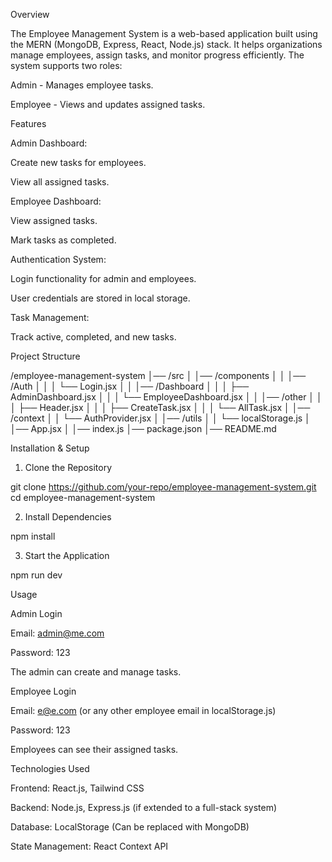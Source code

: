 Overview

The Employee Management System is a web-based application built using the MERN (MongoDB, Express, React, Node.js) stack. It helps organizations manage employees, assign tasks, and monitor progress efficiently. The system supports two roles:

Admin - Manages employee tasks.

Employee - Views and updates assigned tasks.

Features

Admin Dashboard:

Create new tasks for employees.

View all assigned tasks.

Employee Dashboard:

View assigned tasks.

Mark tasks as completed.

Authentication System:

Login functionality for admin and employees.

User credentials are stored in local storage.

Task Management:

Track active, completed, and new tasks.

Project Structure

/employee-management-system
│── /src
│   │── /components
│   │   │── /Auth
│   │   │   └── Login.jsx
│   │   │── /Dashboard
│   │   │   ├── AdminDashboard.jsx
│   │   │   └── EmployeeDashboard.jsx
│   │   │── /other
│   │   │   ├── Header.jsx
│   │   │   ├── CreateTask.jsx
│   │   │   └── AllTask.jsx
│   │── /context
│   │   └── AuthProvider.jsx
│   │── /utils
│   │   └── localStorage.js
│   │── App.jsx
│   │── index.js
│── package.json
│── README.md

Installation & Setup

1. Clone the Repository

git clone https://github.com/your-repo/employee-management-system.git
cd employee-management-system

2. Install Dependencies

npm install

3. Start the Application

npm run dev

Usage

Admin Login

Email: admin@me.com

Password: 123

The admin can create and manage tasks.

Employee Login

Email: e@e.com (or any other employee email in localStorage.js)

Password: 123

Employees can see their assigned tasks.

Technologies Used

Frontend: React.js, Tailwind CSS

Backend: Node.js, Express.js (if extended to a full-stack system)

Database: LocalStorage (Can be replaced with MongoDB)

State Management: React Context API
